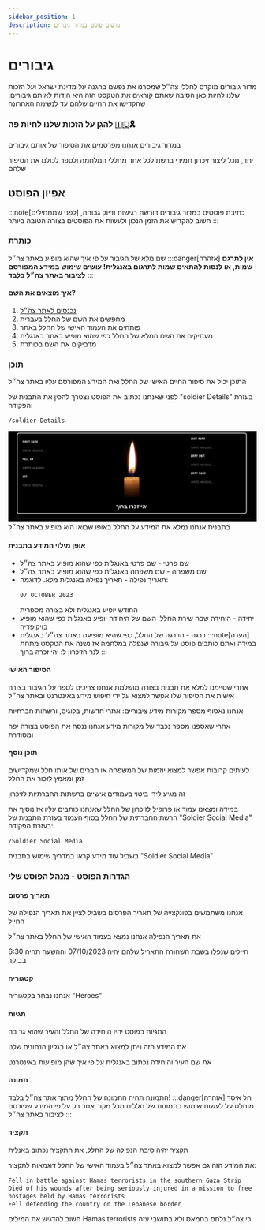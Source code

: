 ```yaml
---
sidebar_position: 1
description: פרסום פוסט במדור גיבורים 
---
```


# גיבורים
מדור גיבורים מוקדם לחללי צה״ל שמסרנו את נפשם בהגנה על מדינת ישראל ועל הזכות שלנו לחיות כאן
הסיבה שאתם קוראים את הטקסט הזה היא הודות לאותם גיבורים, שהקדישו את החיים שלהם עד לנשימה האחרונה

### **להגן על הזכות שלנו לחיות פה** 🇮🇱🎗️

במדור גיבורים אנחנו מפרסמים את הסיפור של אותם גיבורים

יחד, נוכל ליצור זיכרון תמידי ברשת לכל אחד מחללי המלחמה ולספר לכולם את הסיפור שלהם

## אפיון הפוסט
:::note[לפני שמתחילים]
כתיבת פוסטים במדור גיבורים דורשת רגישות ודיוק גבוהה,
חשוב להקדיש את הזמן הנכון ולעשות את הפוסטים בצורה הטובה ביותר
:::
### כותרת
שם מלא של הגיבור על פי איך שהוא מופיע באתר צה״ל
:::danger[אזהרה]
**אין לתרגם שמות, או לנסות להתאים שמות לתרגום באנגלית! עושים שימוש במידע המפורסם לציבור באתר צה״ל בלבד**
:::
#### איך מוצאים את השם?
1. [נכנסים לאתר צה״ל](https://www.idf.il/%D7%A0%D7%95%D7%A4%D7%9C%D7%99%D7%9D/%D7%97%D7%9C%D7%9C%D7%99-%D7%94%D7%9E%D7%9C%D7%97%D7%9E%D7%94/)
2. מחפשים את השם של החלל בעברית
3. פותחים את העמוד האישי של החלל באתר
4. מעתיקים את השם המלא של החלל כפי שהוא מופיע באתר באנגלית
5. מדביקים את השם בכותרת
### תוכן
התוכן יכיל את סיפור החיים האישי של החלל ואת המידע המפורסם עליו באתר צה״ל

לפני שאנחנו נכתוב את הפוסט נצטרך להכין את התבנית של "soldier Details" בעזרת הפקודה:
```
/soldier Details
```
![alt text](image-1.png)
בתבנית אנחנו נמלא את המידע על החלל באופו שבואו הוא מופיע באתר צה״ל
#### אופן מילוי המידע בתבנית
* שם פרטי - שם פרטי באנגלית כפי שהוא מופיע באתר צה״ל
* שם משפחה - שם משפחה באנגלית כפי שהוא מופיע באתר צה״ל
* תאריך נפילה - תאריך נפילה באנגלית מלא. 
    לדוגמה:
    ```
    07 OCTOBER 2023
    ```
    החודש יופיע באנגלית ולא בצורה מספרית
* יחידה - היחידה שבה שירת החלל, השם של היחידה יופיע באנגלית כפי שהוא מופיע בויקיפדיה 
* דרגה - הדרגה של החלל, כפי שהיא מופיעה באתר צה״ל באנגלית
:::note[הערה]
במידה ואתם כותבים פוסט על גיבורה שנפלה במלחמה אז נשנה את הטקסט מתחת לנר הזיכרון ל:
יהי זכרה ברוך
:::
#### הסיפור האישי
אחרי שסיימנו למלא את תבנית בצורה מושלמת אנחנו צריכים לספר על הגיבור בצורה אישית
את הסיפור שלו אפשר למצוא על ידי חיפוש מידע באינטרנט ובאתר צה״ל

אנחנו נאסוף מספר מקורות מידע ציבוריים: אתרי חדשות, בלוגים, ורשתות חברתיות

אחרי שאספנו מספר נכבד של מקורות מידע אנחנו ננסח את הפוסט בצורה יפה ומסודרת

#### תוכן נוסף
לעיתים קרובות אפשר למצוא יוזמות של המשפחה או חברים של אותו חלל שמקדישים זמן ומאמץ לזכור את החלל

זה מגיע לידי ביטוי בעמודים אישיים ברשתות החברתיות לזיכרון

במידה ומצאנו עמוד או פרופיל לזיכרון של החלל שאנחנו כותבים עליו אז נוסיף את הרשת החברתית של החלל בסוף העמוד
בעזרת התבנית של "Soldier Social Media" בעזרת הפקודה:
```
/Soldier Social Media
```
בשביל עוד מידע קראו במדריך שימוש בתבנית "Soldier Social Media"
### הגדרות הפוסט - מנהל הפוסט שלי
#### תאריך פרסום
אנחנו משתמשים בפונקצייה של תאריך הפרסום בשביל לציין את תאריך הנפילה של החייל 

את תאריך הנפילה אנחנו נמצא בעמוד האישי של החלל באתר צה״ל

חיילים שנפלו בשבת השחורה התאריל שלהם יהיה 07/10/2023 וההשעה תהיה 6:30 בבוקר
#### קטגוריה
אנחנו נבחר בקטגוריה "Heroes"
#### תגיות
התגיות בפוסט יהיו היחידה של החלל והעיר שהוא גר בה

את המידע הזה ניתן למצוא באתר צה״ל או בגליון הנתונים שלנו

את שם העיר והיחידה נכתוב באנגלית על פי איך שהן מופיעות באינטרנט
#### תמונה
התמונה תהיה התמונה של החלל מתוך אתר צה״ל בלבד!
:::danger[אזהרה]
חל איסר מוחלט על לעשות שימוש בתמונות של חללים מכל מקור אחר
רק על פי המידע שפורסם לציבור באתר צה״ל
:::
#### תקציר
תקציר יהיה סיבת הנפילה של החלל, את התקציר נכתוב באנלית

את המידע הזה גם אפשר למצוא באתר צה״ל בעמוד האישי של החלל
דוגמאות לתקציר:
```
Fell in battle against Hamas terrorists in the southern Gaza Strip
Died of his wounds after being seriously injured in a mission to free hostages held by Hamas terrorists
Fell defending the country on the Lebanese border
```
חשוב להדגיש את המילים Hamas terrorists כי צה״ל נלחם בחמאס ולא בתושבי עזה
